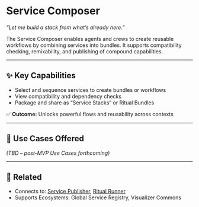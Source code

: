 # Service Composer

_“Let me build a stack from what’s already here.”_

The Service Composer enables agents and crews to create reusable workflows by combining services into bundles. It supports compatibility checking, remixability, and publishing of compound capabilities.

---

## ✨ Key Capabilities

- Select and sequence services to create bundles or workflows
- View compatibility and dependency checks
- Package and share as “Service Stacks” or Ritual Bundles

✅ **Outcome:** Unlocks powerful flows and reusability across contexts

---

## 📒 Use Cases Offered

_(TBD – post-MVP Use Cases forthcoming)_

---

## 🔗 Related

- Connects to: [Service Publisher](./service-publisher.md), [Ritual Runner](./ritual-runner.md)
- Supports Ecosystems: Global Service Registry, Visualizer Commons